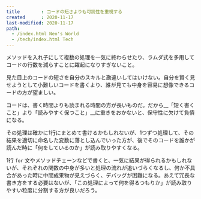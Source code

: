 ```yaml
---
title        : コードの短さよりも可読性を重視する
created      : 2020-11-17
last-modified: 2020-11-17
path:
  - /index.html Neo's World
  - /tech/index.html Tech
---
```


メソッドを入れ子にして複数の処理を一気に終わらせたり、ラムダ式を多用してコードの行数を減らすことに躍起になりすぎないこと。

見た目上のコードの短さを自分のスキルと勘違いしてはいけない。自分を賢く見せようとして小難しいコードを書くより、誰が見ても中身を容易に想像できるコードの方が望ましい。

コードは、書く時間よりも読まれる時間の方が長いものだ。だから__「短く書くこと」より「読みやすく保つこと」__に重きをおかないと、保守性に欠けて負債になる。

その処理は確かに1行にまとめて書けるかもしれないが、1つずつ処理して、その結果を適切に命名した変数に落とし込んでいった方が、後でそのコードを誰かが読んだ時に「何をしているのか」が読み取りやすくなる。

1行 `for` 文やメソッドチェーンなどで書くと、一気に結果が得られるかもしれないが、それぞれの関数の中身が多いと処理の流れが追いづらくなるし、何か不具合があった時に中間成果物が見えづらく、デバッグが困難になる。あえて冗長な書き方をする必要はないが、「この処理によって何を得るつもりか」が読み取りやすい粒度に分割する方が良いだろう。
